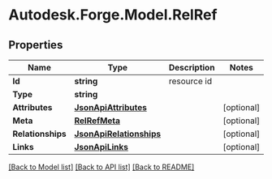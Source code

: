 # Autodesk.Forge.Model.RelRef
## Properties

Name | Type | Description | Notes
------------ | ------------- | ------------- | -------------
**Id** | **string** | resource id | 
**Type** | **string** |  | 
**Attributes** | [**JsonApiAttributes**](JsonApiAttributes.md) |  | [optional] 
**Meta** | [**RelRefMeta**](RelRefMeta.md) |  | [optional] 
**Relationships** | [**JsonApiRelationships**](JsonApiRelationships.md) |  | [optional] 
**Links** | [**JsonApiLinks**](JsonApiLinks.md) |  | [optional] 

[[Back to Model list]](../README.md#documentation-for-models) [[Back to API list]](../README.md#documentation-for-api-endpoints) [[Back to README]](../README.md)


